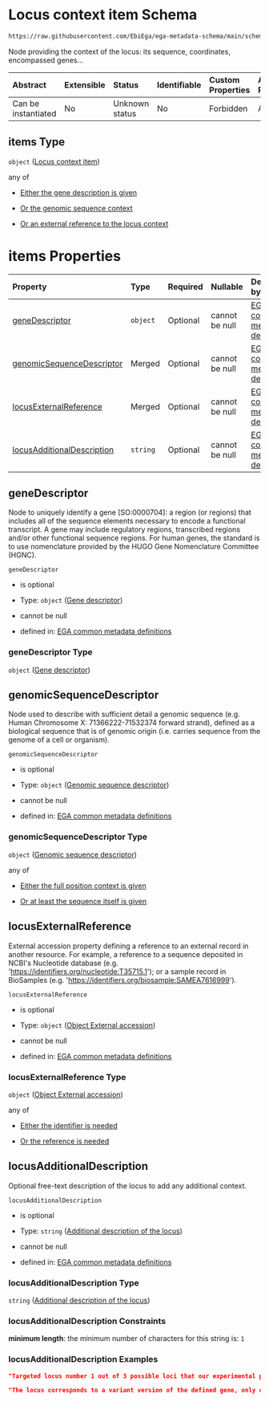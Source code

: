 # Locus context item Schema

```txt
https://raw.githubusercontent.com/EbiEga/ega-metadata-schema/main/schemas/EGA.common-definitions.json#/$defs/locusIdentifier/properties/lociDescriptor/items
```

Node providing the context of the locus: its sequence, coordinates, encompassed genes...

| Abstract            | Extensible | Status         | Identifiable | Custom Properties | Additional Properties | Access Restrictions | Defined In                                                                                           |
| :------------------ | :--------- | :------------- | :----------- | :---------------- | :-------------------- | :------------------ | :--------------------------------------------------------------------------------------------------- |
| Can be instantiated | No         | Unknown status | No           | Forbidden         | Allowed               | none                | [EGA.common-definitions.json\*](../../../schemas/EGA.common-definitions.json "open original schema") |

## items Type

`object` ([Locus context item](ega-4-defs-locus-identifier-properties-loci-context-array-locus-context-item.md))

any of

* [Either the gene description is given](ega-4-defs-locus-identifier-properties-loci-context-array-locus-context-item-anyof-either-the-gene-description-is-given.md "check type definition")

* [Or the genomic sequence context](ega-4-defs-locus-identifier-properties-loci-context-array-locus-context-item-anyof-or-the-genomic-sequence-context.md "check type definition")

* [Or an external reference to the locus context](ega-4-defs-locus-identifier-properties-loci-context-array-locus-context-item-anyof-or-an-external-reference-to-the-locus-context.md "check type definition")

# items Properties

| Property                                                  | Type     | Required | Nullable       | Defined by                                                                                                                                                                                                                                                                                                                                                             |
| :-------------------------------------------------------- | :------- | :------- | :------------- | :--------------------------------------------------------------------------------------------------------------------------------------------------------------------------------------------------------------------------------------------------------------------------------------------------------------------------------------------------------------------- |
| [geneDescriptor](#genedescriptor)                         | `object` | Optional | cannot be null | [EGA common metadata definitions](ega-4-defs-gene-descriptor.md "https://raw.githubusercontent.com/EbiEga/ega-metadata-schema/main/schemas/EGA.common-definitions.json#/$defs/locusIdentifier/properties/lociDescriptor/items/properties/geneDescriptor")                                                                                                              |
| [genomicSequenceDescriptor](#genomicsequencedescriptor)   | Merged   | Optional | cannot be null | [EGA common metadata definitions](ega-4-defs-genomic-sequence-descriptor.md "https://raw.githubusercontent.com/EbiEga/ega-metadata-schema/main/schemas/EGA.common-definitions.json#/$defs/locusIdentifier/properties/lociDescriptor/items/properties/genomicSequenceDescriptor")                                                                                       |
| [locusExternalReference](#locusexternalreference)         | Merged   | Optional | cannot be null | [EGA common metadata definitions](ega-4-defs-object-external-accession.md "https://raw.githubusercontent.com/EbiEga/ega-metadata-schema/main/schemas/EGA.common-definitions.json#/$defs/locusIdentifier/properties/lociDescriptor/items/properties/locusExternalReference")                                                                                            |
| [locusAdditionalDescription](#locusadditionaldescription) | `string` | Optional | cannot be null | [EGA common metadata definitions](ega-4-defs-locus-identifier-properties-loci-context-array-locus-context-item-properties-additional-description-of-the-locus.md "https://raw.githubusercontent.com/EbiEga/ega-metadata-schema/main/schemas/EGA.common-definitions.json#/$defs/locusIdentifier/properties/lociDescriptor/items/properties/locusAdditionalDescription") |

## geneDescriptor

Node to uniquely identify a gene \[SO:0000704]: a region (or regions) that includes all of the sequence elements necessary to encode a functional transcript. A gene may include regulatory regions, transcribed regions and/or other functional sequence regions. For human genes, the standard is to use nomenclature provided by the HUGO Gene Nomenclature Committee (HGNC).

`geneDescriptor`

* is optional

* Type: `object` ([Gene descriptor](ega-4-defs-gene-descriptor.md))

* cannot be null

* defined in: [EGA common metadata definitions](ega-4-defs-gene-descriptor.md "https://raw.githubusercontent.com/EbiEga/ega-metadata-schema/main/schemas/EGA.common-definitions.json#/$defs/locusIdentifier/properties/lociDescriptor/items/properties/geneDescriptor")

### geneDescriptor Type

`object` ([Gene descriptor](ega-4-defs-gene-descriptor.md))

## genomicSequenceDescriptor

Node used to describe with sufficient detail a genomic sequence (e.g. Human Chromosome X: 71366222-71532374 forward strand), defined as a biological sequence that is of genomic origin (i.e. carries sequence from the genome of a cell or organism).

`genomicSequenceDescriptor`

* is optional

* Type: `object` ([Genomic sequence descriptor](ega-4-defs-genomic-sequence-descriptor.md))

* cannot be null

* defined in: [EGA common metadata definitions](ega-4-defs-genomic-sequence-descriptor.md "https://raw.githubusercontent.com/EbiEga/ega-metadata-schema/main/schemas/EGA.common-definitions.json#/$defs/locusIdentifier/properties/lociDescriptor/items/properties/genomicSequenceDescriptor")

### genomicSequenceDescriptor Type

`object` ([Genomic sequence descriptor](ega-4-defs-genomic-sequence-descriptor.md))

any of

* [Either the full position context is given](ega-4-defs-genomic-sequence-descriptor-anyof-either-the-full-position-context-is-given.md "check type definition")

* [Or at least the sequence itself is given](ega-4-defs-genomic-sequence-descriptor-anyof-or-at-least-the-sequence-itself-is-given.md "check type definition")

## locusExternalReference

External accession property defining a reference to an external record in another resource. For example, a reference to a sequence deposited in NCBI's Nucleotide database (e.g. '<https://identifiers.org/nucleotide:T35715.1>'); or a sample record in BioSamples (e.g. '<https://identifiers.org/biosample:SAMEA7616999>').

`locusExternalReference`

* is optional

* Type: `object` ([Object External accession](ega-4-defs-object-external-accession.md))

* cannot be null

* defined in: [EGA common metadata definitions](ega-4-defs-object-external-accession.md "https://raw.githubusercontent.com/EbiEga/ega-metadata-schema/main/schemas/EGA.common-definitions.json#/$defs/locusIdentifier/properties/lociDescriptor/items/properties/locusExternalReference")

### locusExternalReference Type

`object` ([Object External accession](ega-4-defs-object-external-accession.md))

any of

* [Either the identifier is needed](ega-4-defs-object-external-accession-anyof-either-the-identifier-is-needed.md "check type definition")

* [Or the reference is needed](ega-4-defs-object-external-accession-anyof-or-the-reference-is-needed.md "check type definition")

## locusAdditionalDescription

Optional free-text description of the locus to add any additional context.

`locusAdditionalDescription`

* is optional

* Type: `string` ([Additional description of the locus](ega-4-defs-locus-identifier-properties-loci-context-array-locus-context-item-properties-additional-description-of-the-locus.md))

* cannot be null

* defined in: [EGA common metadata definitions](ega-4-defs-locus-identifier-properties-loci-context-array-locus-context-item-properties-additional-description-of-the-locus.md "https://raw.githubusercontent.com/EbiEga/ega-metadata-schema/main/schemas/EGA.common-definitions.json#/$defs/locusIdentifier/properties/lociDescriptor/items/properties/locusAdditionalDescription")

### locusAdditionalDescription Type

`string` ([Additional description of the locus](ega-4-defs-locus-identifier-properties-loci-context-array-locus-context-item-properties-additional-description-of-the-locus.md))

### locusAdditionalDescription Constraints

**minimum length**: the minimum number of characters for this string is: `1`

### locusAdditionalDescription Examples

```json
"Targeted locus number 1 out of 3 possible loci that our experimental procedure aimed at."
```

```json
"The locus corresponds to a variant version of the defined gene, only existing in patients with X disease."
```
